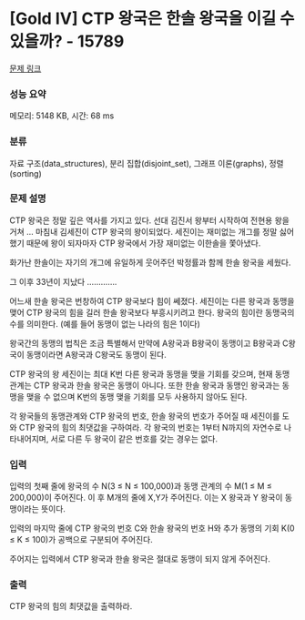 # [Gold IV] CTP 왕국은 한솔 왕국을 이길 수 있을까? - 15789 

[문제 링크](https://www.acmicpc.net/problem/15789) 

### 성능 요약

메모리: 5148 KB, 시간: 68 ms

### 분류

자료 구조(data_structures), 분리 집합(disjoint_set), 그래프 이론(graphs), 정렬(sorting)

### 문제 설명

<p>CTP 왕국은 정말 깊은 역사를 가지고 있다. 선대 김진서 왕부터 시작하여 전현용 왕을 거쳐 … 마침내 김세진이 CTP 왕국의 왕이되었다. 세진이는 재미없는 개그를 정말 싫어했기 때문에 왕이 되자마자 CTP 왕국에서 가장 재미없는 이한솔을 쫓아냈다. </p>

<p>화가난 한솔이는 자기의 개그에 유일하게 웃어주던 박정률과 함께 한솔 왕국을 세웠다.</p>

<p>그 이후 33년이 지났다 …………. </p>

<p>어느새 한솔 왕국은 번창하여 CTP 왕국보다 힘이 쎄졌다. 세진이는 다른 왕국과 동맹을 맺어 CTP 왕국의 힘을 길러 한솔 왕국보다 부흥시키려고 한다.  왕국의 힘이란 동맹국의 수를 의미한다.  (예를 들어 동맹이 없는 나라의 힘은 1이다)</p>

<p>왕국간의 동맹의 법칙은 조금 특별해서 만약에 A왕국과 B왕국이 동맹이고 B왕국과 C왕국이 동맹이라면 A왕국과 C왕국도 동맹이 된다. </p>

<p>CTP 왕국의 왕 세진이는 최대 K번 다른 왕국과 동맹을 맺을 기회를 갖으며, 현재 동맹관계는 CTP 왕국과 한솔 왕국은 동맹이 아니다. 또한 한솔 왕국과 동맹인 왕국과는 동맹을 맺을 수 없으며 K번의 동맹 맺을 기회를 모두 사용하지 않아도 된다.</p>

<p>각 왕국들의 동맹관계와 CTP 왕국의 번호, 한솔 왕국의 번호가 주어질 때 세진이를 도와 CTP 왕국의 힘의 최댓값을 구하여라. 각 왕국의 번호는 1부터 N까지의 자연수로 나타내어지며, 서로 다른 두 왕국이 같은 번호를 갖는 경우는 없다.</p>

### 입력 

 <p>입력의 첫째 줄에 왕국의 수 N(3 ≤ N ≤ 100,000)과 동맹 관계의 수 M(1 ≤ M ≤ 200,000)이 주어진다. 이 후 M개의 줄에 X,Y가 주어진다. 이는 X 왕국과 Y 왕국이 동맹이라는 뜻이다.</p>

<p>입력의 마지막 줄에 CTP 왕국의 번호 C와 한솔 왕국의 번호 H와 추가 동맹의 기회 K(0 ≤ K ≤ 100)가 공백으로 구분되어 주어진다. </p>

<p>주어지는 입력에서 CTP 왕국과 한솔 왕국은 절대로 동맹이 되지 않게 주어진다.</p>

### 출력 

 <p>CTP 왕국의 힘의 최댓값을 출력하라. </p>

